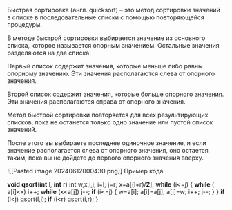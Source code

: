 Быстрая сортировка (англ. quicksort) – это метод сортировки значений в списке в последовательные списки с помощью повторяющейся процедуры.

В методе быстрой сортировки выбирается значение из основного списка, которое называется опорным значением. Остальные значения разделяются на два списка:

Первый список содержит значения, которые меньше либо равны опорному значению. Эти значения располагаются слева от опорного значения.

Второй список содержит значения, которые больше опорного значения. Эти значения располагаются справа от опорного значения.

Метод быстрой сортировки повторяется для всех результирующих списков, пока не останется только одно значение или пустой список значений.

После этого вы выбираете последнее одиночное значение, и если значение располагается слева от опорного значения, оно остается таким, пока вы не дойдете до первого опорного значения вверху.

![[Pasted image 20240612000430.png]]
Пример кода:

**void** **qsort**(**int** l, **int** r)
int w,x,i,j;
i=l;
j=r;
x=a[(l+r)/**2**];
**while** (i<=j)
{
**while** ( a[i]<x) i++;
**while** (x<a[j]) j--;
**if** (i<=j)
{
w=a[i]; a[i]=a[j]; a[j]=w;
i++; j--;
}
}
**if** (l<j) qsort(l,j);
**if** (i<r) qsort(i,r);
}